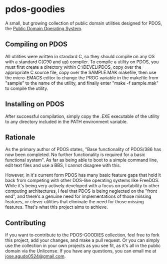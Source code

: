 # pdos-goodies

A small, but growing collection of public domain utilities designed for PDOS, the [Public Domain Operating System](https://www.pdos.org).

## Compiling on PDOS

All utilities were written in standard C, so they should compile on any OS with a standard C(C90 and up) compiler. To compile a utility on PDOS, you must first create a directory within C:\DEVEL\PDOS, copy over the appropriate C source file, copy over the SAMPLE.MAK makefile, then use the micro-EMACS editor to change the PROG variable in the makefile from "sample" to the name of the utility, and finally enter "make -f sample.mak" to compile the utility.

## Installing on PDOS

After successful compilation, simply copy the .EXE executable of the utility to any directory included in the PATH environment variable.

## Rationale

As the primary author of PDOS states, "Base functionality of PDOS/386 has now been completed. No further functionality is required for a basic functional system". As far as being able to boot to a simple command line, edit text files and use a BBS, I cannot disagree with this.

However, in it's current form PDOS has many basic feature gaps that hold it back from competing with other DOS-like operating systems like FreeDOS. While it's being very actively developed with a focus on portability to other computing architectures, I feel that PDOS is being neglected on the "front end", and there's a genuine need for implementations of those missing features, or clever utilities that eliminate the need for those missing features. That's what this project aims to achieve.

## Contributing

If you want to contribute to the PDOS-GOODIES collection, feel free to fork this project, add your changes, and make a pull request. Or you can simply use the collection in your own projects as you see fit, as it's all in the public domain via the Unlicense. If you have any questions, you can email me at jose.agudo0524@gmail.com.